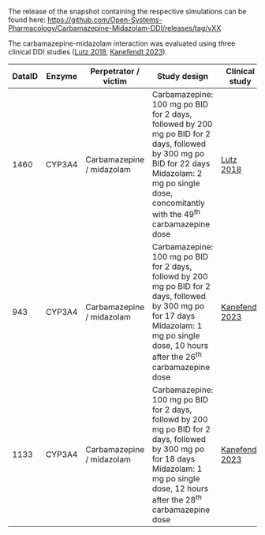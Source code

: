 The release of the snapshot containing the respective simulations can be found here:
https://github.com/Open-Systems-Pharmacology/Carbamazepine-Midazolam-DDI/releases/tag/vXX

The carbamazepine-midazolam interaction was evaluated using three clinical DDI studies ([Lutz 2018](#4-references), [Kanefendt 2023](#4-references)).

| DataID | Enzyme | Perpetrator / victim      | Study design                                                                                                                                                                                                        | Clinical study                  |
| ------ | ------ | ------------------------- | ------------------------------------------------------------------------------------------------------------------------------------------------------------------------------------------------------------------- | ------------------------------- |
| 1460   | CYP3A4 | Carbamazepine / midazolam | Carbamazepine: 100 mg po BID for 2 days, followed by 200 mg po BID for 2 days, followed by 300 mg po BID for 22 days<br />Midazolam: 2 mg po single dose, concomitantly with the 49<sup>th</sup> carbamazepine dose | [Lutz 2018](#4-references)      |
| 943    | CYP3A4 | Carbamazepine / midazolam | Carbamazepine: 100 mg po BID for 2 days, followd by 200 mg po BID for 2 days, followed by 300 mg po for 17 days<br />Midazolam: 1 mg po single dose, 10 hours after the 26<sup>th</sup> carbamazepine dose          | [Kanefendt 2023](#4-references) |
| 1133   | CYP3A4 | Carbamazepine / midazolam | Carbamazepine: 100 mg po BID for 2 days, followd by 200 mg po BID for 2 days, followed by 300 mg po for 18 days<br />Midazolam: 1 mg po single dose, 12 hours after the 28<sup>th</sup> carbamazepine dose          | [Kanefendt 2023](#4-references) |
